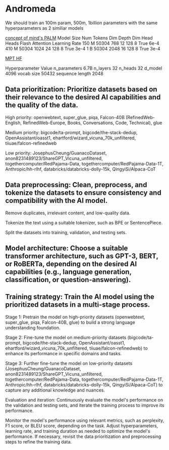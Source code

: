 #  Andromeda

We should train an 100m param, 500m, 1billion parameters with the same hyperparameters as 2 similiar models

[concept of mind's PALM](https://github.com/conceptofmind/PaLM)
Model Size	Num Tokens	Dim	Depth	Dim Head	Heads	Flash Attention	Learning Rate
150 M	50304	768	12	128	8	True	6e-4
410 M	50304	1024	24	128	8	True	3e-4
1 B	50304	2048	16	128	8	True	3e-4


[MPT HF](https://huggingface.co/mosaicml/mpt-7b)

Hyperparameter	Value
n_parameters	6.7B
n_layers	32
n_heads	32
d_model	4096
vocab size	50432
sequence length	2048




## Data prioritization: Prioritize datasets based on their relevance to the desired AI capabilities and the quality of the data.

High priority: openwebtext, super_glue, piqa, Falcon-40B (RefinedWeb-English, RefinedWeb-Europe, Books, Conversations, Code, Technical), glue

Medium priority: bigcode/ta-prompt, bigcode/the-stack-dedup, OpenAssistant/oasst1, ehartford/wizard_vicuna_70k_unfiltered, tiiuae/falcon-refinedweb

Low priority: JosephusCheung/GuanacoDataset, anon8231489123/ShareGPT_Vicuna_unfiltered, togethercomputer/RedPajama-Data, togethercomputer/RedPajama-Data-1T, Anthropic/hh-rlhf, databricks/databricks-dolly-15k, QingyiSi/Alpaca-CoT

## Data preprocessing: Clean, preprocess, and tokenize the datasets to ensure consistency and compatibility with the AI model.

Remove duplicates, irrelevant content, and low-quality data.

Tokenize the text using a suitable tokenizer, such as BPE or SentencePiece.

Split the datasets into training, validation, and testing sets.

## Model architecture: Choose a suitable transformer architecture, such as GPT-3, BERT, or RoBERTa, depending on the desired AI capabilities (e.g., language generation, classification, or question-answering).

## Training strategy: Train the AI model using the prioritized datasets in a multi-stage process.

Stage 1: Pretrain the model on high-priority datasets (openwebtext, super_glue, piqa, Falcon-40B, glue) to build a strong language understanding foundation.

Stage 2: Fine-tune the model on medium-priority datasets (bigcode/ta-prompt, bigcode/the-stack-dedup, OpenAssistant/oasst1, ehartford/wizard_vicuna_70k_unfiltered, tiiuae/falcon-refinedweb) to enhance its performance in specific domains and tasks.

Stage 3: Further fine-tune the model on low-priority datasets (JosephusCheung/GuanacoDataset, anon8231489123/ShareGPT_Vicuna_unfiltered, togethercomputer/RedPajama-Data, togethercomputer/RedPajama-Data-1T, Anthropic/hh-rlhf, databricks/databricks-dolly-15k, QingyiSi/Alpaca-CoT) to capture any additional knowledge and nuances.


Evaluation and iteration: Continuously evaluate the model's performance on the validation and testing sets, and iterate the training process to improve its performance.

Monitor the model's performance using relevant metrics, such as perplexity, F1 score, or BLEU score, depending on the task.
Adjust hyperparameters, learning rate, and training duration as needed to optimize the model's performance.
If necessary, revisit the data prioritization and preprocessing steps to refine the training data.



